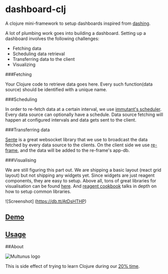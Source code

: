 # dashboard-clj

A clojure mini-framework to setup dashboards inspired from [dashing](http://dashing.io/).

A lot of plumbing work goes into building a dashboard. Setting up a dashboard involves the following challenges:

- Fetching data
- Scheduling data retrieval
- Transferring data to the client
- Visualizing

###Fetching

Your Clojure code to retrieve data goes here. Every such function(data source) should be identified with a unique name.

###Scheduling

In order to re-fetch data at a certain interval, we use [immutant's scheduler](http://immutant.org/tutorials/scheduling/). Every data source can optionally have a schedule. Data source fetching will happen at configured intervals and data gets sent to the client.

###Transferring data

[Sente](https://github.com/ptaoussanis/sente) is a great websocket library that we use to broadcast the data fetched by every data source to the clients. On the client side we use [re-frame](https://github.com/Day8/re-frame), and the data will be added to the re-frame's app-db.

###Visualising

We are still figuring this part out. We are shipping a basic layout (react grid layout) but not shipping any widgets yet. Since widgets are just reagent components, they are easy to setup. Above all, tons of great libraries for visualisation can be found [here](http://cljsjs.github.io/). And [reagent cookbook](https://github.com/reagent-project/reagent-cookbook) talks in depth on how to setup common libraries.

![Screenshot] (https://db.tt/AtDsHTHP)

## [Demo](https://protected-wave-36452.herokuapp.com/)
## [Usage](https://github.com/multunus/dashboard-clj/blob/master/docs/setting-up-dashboards.md)

##About

![Multunus logo](https://camo.githubusercontent.com/c0701d8866d0962ddc36db56dbf1ce93d712800e/68747470733a2f2f73332e616d617a6f6e6177732e636f6d2f6d756c74756e75732d696d616765732f4d756c74756e75735f4c6f676f5f566563746f725f726573697a65642e706e67)

This is side effect of trying to learn Clojure during our [20% time](http://www.multunus.com/blog/2016/01/20-investment-time-background-story/). 